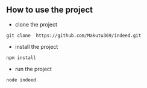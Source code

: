 ## How to use the  project

- clone the project
```
git clone  https://github.com/Makutu369/indeed.git
```

- install the project
```
npm install
```
- run the project

```
node indeed
```
